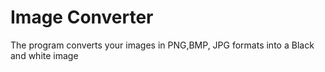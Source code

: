# Image Converter
The program converts your images in PNG,BMP, JPG formats into a Black and white image
